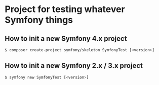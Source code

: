 # Project for testing whatever Symfony things

## How to init a new Symfony 4.x project

```bash
$ composer create-project symfony/skeleton SymfonyTest [<version>]
```

## How to init a new Symfony 2.x / 3.x project

```bash
$ symfony new SymfonyTest [<version>]
```
